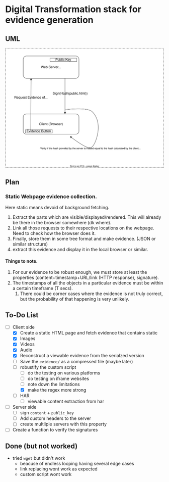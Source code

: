 # Digital Transformation stack for evidence generation

## UML
![img](flow.svg)


## Plan
### Static Webpage evidence collection.
Here static means devoid of background fetching.

1. Extract the parts which are visible/displayed/rendered.
This will already be there in the browser somewhere (dk where).
2. Link all those requests to their respective locations on the webpage.
Need to check how the browser does it.
3. Finally, store them in some tree format and make evidence. (JSON or similar structure)
4. extract this evidence and display it in the local browser or similar.


#### Things to note.
1. For our evidence to be robust enough, we must store at least the properties (content+timestamp+URL/link (HTTP response), signature).
2. The timestamps of all the objects in a particular evidence must be within a certain timeframe (T secs).
    1. There could be corner cases where the evidence is not truly correct, but the probability of that happening is very unlikely.

## To-Do List 
- [ ] Client side
    - [x] Create a static HTML page and fetch evidence that contains static
    - [x] Images
    - [x] Videos
    - [x] Audio
    - [x] Reconstruct a viewable evidence from the serialzed version
    - [ ] Save the `evidence/` as a compressed file (maybe later)
    - [ ] robustify the custom script
        - [ ] do the testing on various platforms
        - [ ] do testing on iframe websites
        - [ ] note down the limitations
        - [x] make the regex more strong
    - [ ] HAR
        - [ ] viewable content extraction from har
- [ ] Server side
    - [ ] sign `content` + `public_key`
    - [ ] Add custom headers to the server
    - [ ] create multliple servers with this property
- [ ] Create a function to verify the signatures

## Done (but not worked)
- tried `wget` but didn't work
    - beacuse of endless looping having several edge cases
    - link replacing wont work as expected
    - custom script wont work
